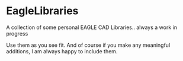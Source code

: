 # EagleLibraries
A collection of some personal EAGLE CAD Libraries.. always a work in progress

Use them as you see fit.  And of course if you make any meaningful additions, I am always happy to include them.
